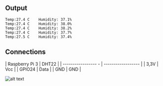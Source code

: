 ## Output
```
Temp:27.4 C    Humidity: 37.1%
Temp:27.4 C    Humidity: 38.0%
Temp:27.4 C    Humidity: 38.2%
Temp:27.4 C    Humidity: 37.7%
Temp:27.5 C    Humidity: 37.4%

```
## Connections

| Raspberry Pi 3      |       DHT22        |
| ----------------- - | ------------------ |
| 3,3V                | Vcc                |
| GPIO24              | Data               |
| GND                 | GND                |

![alt text](https://github.com/DochevM/Raspberry_Pi_3/blob/main/Documents/GPIO_diagram.png)